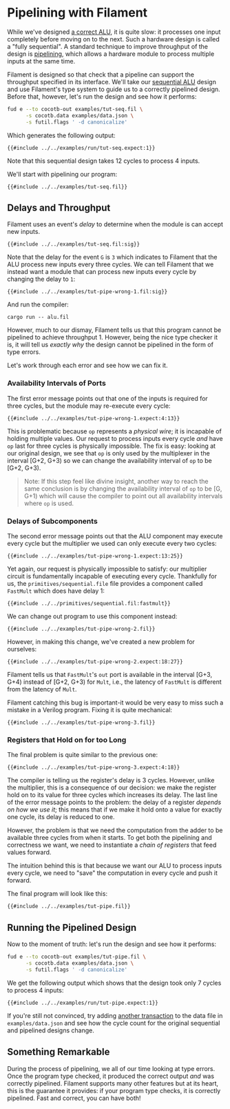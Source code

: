 # Pipelining with Filament

While we've designed [a correct ALU][tut], it is quite slow: it processes one input completely before moving on to the next.
Such a hardware design is called a "fully sequential".
A standard technique to improve throughput of the design is [pipelining][], which allows a hardware module to process multiple inputs at the same time.

Filament is designed so that check that a pipeline can support the throughput specified in its interface.
We'll take our [sequential ALU][seq-alu] design and use Filament's type system to guide us to a correctly pipelined design.
Before that, however, let's run the design and see how it performs:
```bash
fud e --to cocotb-out examples/tut-seq.fil \
      -s cocotb.data examples/data.json \
      -s futil.flags ' -d canonicalize'
```

Which generates the following output:
```
{{#include ../../examples/run/tut-seq.expect:1}}
```

Note that this sequential design takes 12 cycles to process 4 inputs.

We'll start with pipelining our program:
```
{{#include ../../examples/tut-seq.fil}}
```

## Delays and Throughput

Filament uses an event's *delay* to determine when the module is can accept new inputs.
```
{{#include ../../examples/tut-seq.fil:sig}}
```
Note that the delay for the event `G` is `3` which indicates to Filament that the ALU process new inputs every three cycles.
We can tell Filament that we instead want a module that can process new inputs every cycle by changing the delay to `1`:
```
{{#include ../../examples/tut-pipe-wrong-1.fil:sig}}
```

And run the compiler:
```
cargo run -- alu.fil
```

However, much to our dismay, Filament tells us that this program cannot be pipelined to achieve throughput 1.
However, being the nice type checker it is, it will tell us *exactly why* the design cannot be pipelined in the form of type errors.

Let's work through each error and see how we can fix it.

### Availability Intervals of Ports
The first error message points out that one of the inputs is required for three cycles, but the module may re-execute every cycle:
```
{{#include ../../examples/tut-pipe-wrong-1.expect:4:13}}
```

This is problematic because `op` represents a *physical wire*; it is incapable of holding multiple values.
Our request to process inputs every cycle *and* have `op` last for three cycles is physically impossible.
The fix is easy: looking at our original design, we see that `op` is only used by the multiplexer in the interval [G+2, G+3) so we can change the availability interval of `op` to be [G+2, G+3).

> Note: If this step feel like divine insight, another way to reach the same conclusion is by changing the availability interval of `op` to be [G, G+1) which will cause the compiler to point out all availability intervals where `op` is used.

### Delays of Subcomponents
The second error message points out that the ALU component may execute every cycle but the multiplier we used can only execute every two cycles:
```
{{#include ../../examples/tut-pipe-wrong-1.expect:13:25}}
```

Yet again, our request is physically impossible to satisfy: our multiplier circuit is fundamentally incapable of executing every cycle.
Thankfully for us, the `primitives/sequential.file` file provides a component called `FastMult` which does have delay 1:
```
{{#include ../../primitives/sequential.fil:fastmult}}
```

We can change out program to use this component instead:
```
{{#include ../../examples/tut-pipe-wrong-2.fil}}
```

However, in making this change, we've created a new problem for ourselves:
```
{{#include ../../examples/tut-pipe-wrong-2.expect:18:27}}
```
Filament tells us that `FastMult`'s `out` port is available in the interval [G+3, G+4) instead of [G+2, G+3) for `Mult`, i.e., the latency of `FastMult` is different from the latency of `Mult`.

Filament catching this bug is important-it would be very easy to miss such a mistake in a Verilog program.
Fixing it is quite mechanical:
```
{{#include ../../examples/tut-pipe-wrong-3.fil}}
```

### Registers that Hold on for too Long

The final problem is quite similar to the previous one:
```
{{#include ../../examples/tut-pipe-wrong-3.expect:4:18}}
```

The compiler is telling us the register's delay is 3 cycles.
However, unlike the multiplier, this is a consequence of our decision: we make the register hold on to its value for three cycles which increases its delay.
The last line of the error message points to the problem: the delay of a register *depends on how we use it*; this means that if we make it hold onto a value for exactly one cycle, its delay is reduced to one.

However, the problem is that we need the computation from the adder to be available three cycles from when it starts.
To get both the pipelining and correctness we want, we need to instantiate a *chain of registers* that feed values forward.

The intuition behind this is that because we want our ALU to process inputs every cycle, we need to "save" the computation in every cycle and push it forward.

The final program will look like this:
```
{{#include ../../examples/tut-pipe.fil}}
```

## Running the Pipelined Design

Now to the moment of truth: let's run the design and see how it performs:
```bash
fud e --to cocotb-out examples/tut-pipe.fil \
      -s cocotb.data examples/data.json \
      -s futil.flags ' -d canonicalize'
```

We get the following output which shows that the design took only 7 cycles to process 4 inputs:
```
{{#include ../../examples/run/tut-pipe.expect:1}}
```

If you're still not convinced, try adding [another transaction][transaction] to the data file in `examples/data.json` and see how the cycle count for the original sequential and pipelined designs change.

## Something Remarkable

During the process of pipelining, we all of our time looking at type errors.
Once the program type checked, it produced the correct output *and* was correctly pipelined.
Filament supports many other features but at its heart, this is the guarantee it provides: if your program type checks, it is correctly pipelined.
Fast and correct, you can have both!

[tut]: ./tutorial.md
[pipelining]: https://cs.stanford.edu/people/eroberts/courses/soco/projects/risc/pipelining/index.html
[seq-alu]: ./tutorial.md#a-correct-implementation
[transaction]: ./run.md#data-format